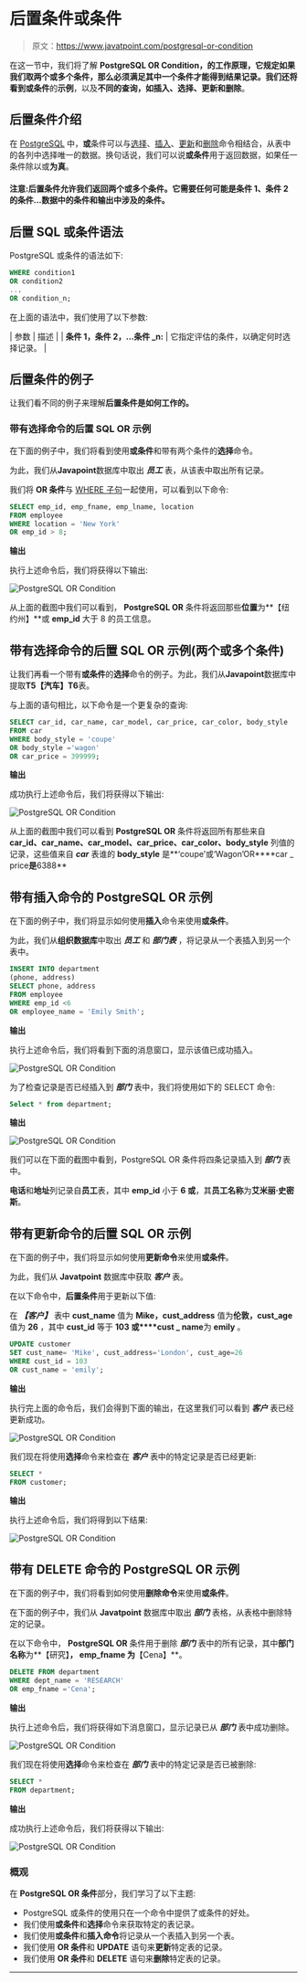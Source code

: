 # 后置条件或条件

> 原文：<https://www.javatpoint.com/postgresql-or-condition>

在这一节中，我们将了解 **PostgreSQL OR Condition，**的工作原理，它规定如果我们取两个或多个条件，那么必须满足其中一个条件才能得到结果记录。我们还将看到**或条件**的**示例**，以及**不同的查询，如插入、选择、更新和删除**。

## 后置条件介绍

在 [PostgreSQL](https://www.javatpoint.com/postgresql-tutorial) 中，**或**条件可以与[选择](https://www.javatpoint.com/postgresql-select)、[插入](https://www.javatpoint.com/postgresql-insert)、[更新](https://www.javatpoint.com/postgresql-update)和[删除](https://www.javatpoint.com/postgresql-delete)命令相结合，从表中的各列中选择唯一的数据。换句话说，我们可以说**或条件**用于返回数据，如果任一条件除以或**为真**。

#### 注意:后置条件允许我们返回两个或多个条件。它需要任何可能是条件 1、条件 2 的条件...数据中的条件和输出中涉及的条件。

## 后置 SQL 或条件语法

PostgreSQL 或条件的语法如下:

```sql
WHERE condition1  
OR condition2  
...  
OR condition_n;  

```

在上面的语法中，我们使用了以下参数:

| 参数 | 描述 |
| **条件 1，条件 2，...条件 _n:** | 它指定评估的条件，以确定何时选择记录。 |

## 后置条件的例子

让我们看不同的例子来理解**后置条件是如何工作的。**

### 带有选择命令的后置 SQL OR 示例

在下面的例子中，我们将看到使用**或条件**和带有两个条件的**选择**命令。

为此，我们从**Javapoint**数据库中取出 ***员工*** 表，从该表中取出所有记录。

我们将 **OR 条件**与 [WHERE 子句](https://www.javatpoint.com/postgresql-where-clause)一起使用，可以看到以下命令:

```sql
SELECT emp_id, emp_fname, emp_lname, location
FROM employee
WHERE location = 'New York' 
OR emp_id > 8;

```

**输出**

执行上述命令后，我们将获得以下输出:

![PostgreSQL OR Condition](img/e5816cc4e64e5834e0c576d8cd461ced.png)

从上面的截图中我们可以看到， **PostgreSQL OR** 条件将返回那些**位置**为**【纽约州】**或 **emp_id** 大于 8 的员工信息。

## 带有选择命令的后置 SQL OR 示例(两个或多个条件)

让我们再看一个带有**或条件**的**选择**命令的例子。为此，我们从**Javapoint**数据库中提取**T5【汽车】T6**表。

与上面的语句相比，以下命令是一个更复杂的查询:

```sql
SELECT car_id, car_name, car_model, car_price, car_color, body_style
FROM car
WHERE body_style = 'coupe'
OR body_style ='wagon' 
OR car_price = 399999;

```

**输出**

成功执行上述命令后，我们将获得以下输出:

![PostgreSQL OR Condition](img/e3e92a0c847800f16ec2f2e3e2c2d922.png)

从上面的截图中我们可以看到 **PostgreSQL OR** 条件将返回所有那些来自 **car_id、car_name、car_model、car_price、car_color、body_style** 列值的记录，这些值来自 ***car*** 表谁的 **body_style** 是**‘coupe’或‘Wagon’OR****car _ price**是**6388**

## 带有插入命令的 PostgreSQL OR 示例

在下面的例子中，我们将显示如何使用**插入**命令来使用**或条件**。

为此，我们从**组织数据库**中取出 ***员工*** 和 ***部门表*** ，将记录从一个表插入到另一个表中。

```sql
INSERT INTO department
(phone, address)
SELECT phone, address
FROM employee 
WHERE emp_id <6
OR employee_name = 'Emily Smith';

```

**输出**

执行上述命令后，我们将看到下面的消息窗口，显示该值已成功插入。

![PostgreSQL OR Condition](img/47ef32418afe41c5cb20d02cc838fbb7.png)

为了检查记录是否已经插入到 ***部门*** 表中，我们将使用如下的 SELECT 命令:

```sql
Select * from department;

```

**输出**

![PostgreSQL OR Condition](img/f299402b0b2e5e4f213d93b79df3e1b1.png)

我们可以在下面的截图中看到，PostgreSQL OR 条件将四条记录插入到 ***部门*** 表中。

**电话**和**地址**列记录自**员工**表，其中 **emp_id** 小于 **6 或**，其**员工名称**为**艾米丽·史密斯**。

## 带有更新命令的后置 SQL OR 示例

在下面的例子中，我们将显示如何使用**更新命令**来使用**或条件**。

为此，我们从 **Javatpoint** 数据库中获取 ***客户*** 表。

在以下命令中，**后置条件**用于更新以下值:

在 ***【客户】*** 表中 **cust_name** 值为 **Mike，cust_address** 值为**伦敦，cust_age** 值为 **26** ，其中 **cust_id** 等于 **103 或****cust _ name**为 **emily** 。

```sql
UPDATE customer
SET cust_name= 'Mike', cust_address='London', cust_age=26
WHERE cust_id = 103
OR cust_name = 'emily';

```

**输出**

执行完上面的命令后，我们会得到下面的输出，在这里我们可以看到 ***客户*** 表已经更新成功。

![PostgreSQL OR Condition](img/1fb895f2d8dc3e651d60616d7dc19597.png)

我们现在将使用**选择**命令来检查在 ***客户*** 表中的特定记录是否已经更新:

```sql
SELECT * 
FROM customer;

```

**输出**

执行上述命令后，我们将得到以下结果:

![PostgreSQL OR Condition](img/377cdf10338e30cb2c215e43dfecd557.png)

## 带有 DELETE 命令的 PostgreSQL OR 示例

在下面的例子中，我们将看到如何使用**删除命令**来使用**或条件**。

在下面的例子中，我们从 **Javatpoint** 数据库中取出 ***部门*** 表格，从表格中删除特定的记录。

在以下命令中， **PostgreSQL OR** 条件用于删除 ***部门*** 表中的所有记录，其中**部门名称**为**【研究】**， **emp_fname** 为**【Cena】**。

```sql
DELETE FROM department
WHERE dept_name = 'RESEARCH' 
OR emp_fname ='Cena';

```

**输出**

执行上述命令后，我们将获得如下消息窗口，显示记录已从 ***部门*** 表中成功删除。

![PostgreSQL OR Condition](img/e9df95a538bdd3099670fe878fc2ae66.png)

我们现在将使用**选择**命令来检查在 ***部门*** 表中的特定记录是否已被删除:

```sql
SELECT * 
FROM department;

```

**输出**

成功执行上述命令后，我们将获得以下输出:

![PostgreSQL OR Condition](img/a64017e91122b04b603f0f9de06f9d7d.png)

### 概观

在 **PostgreSQL OR 条件**部分，我们学习了以下主题:

*   PostgreSQL 或条件的使用只在一个命令中提供了或条件的好处。
*   我们使用**或条件**和**选择**命令来获取特定的表记录。
*   我们使用**或条件**和**插入命令**将记录从一个表插入到另一个表。
*   我们使用 **OR 条件**和 **UPDATE** 语句来**更新**特定表的记录。
*   我们使用 **OR 条件**和 **DELETE** 语句来**删除**特定表的记录。

* * *